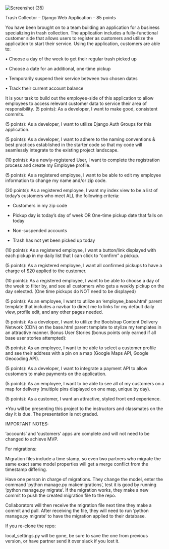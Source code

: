 ![Screenshot (35)](https://user-images.githubusercontent.com/91759734/140570812-1c84b788-7c36-4843-b96f-22e79d5ab4f3.png)

Trash Collector – Django Web Application – 85 points

You have been brought on to a team building an application for a business specializing in trash collection. The application includes a fully-functional customer side that allows users to register as customers and utilize the application to start their service. Using the application, customers are able to:

•	Choose a day of the week to get their regular trash picked up

•	Choose a date for an additional, one-time pickup

•	Temporarily suspend their service between two chosen dates

•	Track their current account balance

It is your task to build out the employee-side of this application to allow employees to access relevant customer data to service their area of responsibility. 
(5 points): As a developer, I want to make good, consistent commits.

(5 points): As a developer, I want to utilize Django Auth Groups for this application. 

(5 points): As a developer, I want to adhere to the naming conventions & best practices established in the starter code so that my code will seamlessly integrate to the existing project landscape.

(10 points): As a newly-registered User, I want to complete the registration process and create my Employee profile.

(5 points): As a registered employee, I want to be able to edit my employee information to change my name and/or zip code.

(20 points): As a registered employee, I want my index view to be a list of today’s customers who meet ALL the following criteria:

-	Customers in my zip code

-	Pickup day is today’s day of week OR One-time pickup date that falls on today

-	Non-suspended accounts

-	Trash has not yet been picked up today

(10 points): As a registered employee, I want a button/link displayed with each pickup in my daily list that I can click to “confirm” a pickup.

(5 points): As a registered employee, I want all confirmed pickups to have a charge of $20 applied to the customer.

(10 points): As a registered employee, I want to be able to choose a day of the week to filter by, and see all customers who gets a weekly pickup on the day selected. (One time pickups do NOT need to be displayed)

(5 points): As an employee, I want to utilize an ‘employee_base.html’ parent template that includes a  navbar to direct me to links for my default daily view, profile edit, and any other pages needed.

(5 points): As a developer, I want to utilize the Bootstrap Content Delivery Network (CDN) on the base.html parent template to stylize my templates in an attractive manner.
Bonus User Stories (bonus points only earned if all base user stories attempted):

(5 points): As an employee, I want to be able to select a customer profile and see their address with a pin on a map (Google Maps API, Google Geocoding API).

(5 points): As a developer, I want to integrate a payment API to allow customers to make payments on the application. 

(5 points): As an employee, I want to be able to see all of my customers on a map for delivery (multiple pins displayed on one map, unique by day). 

(5 points): As a customer, I want an attractive, styled front end experience.

*You will be presenting this project to the instructors and classmates on the day it is due. The presentation is not graded. 

IMPORTANT NOTES:

‘accounts’ and ‘customers’ apps are complete and will not need to be changed to achieve MVP.

For migrations:

Migration files include a time stamp, so even two partners who migrate the same exact same model properties will get a merge conflict from the timestamp differing.

Have one person in charge of migrations. They change the model, enter the command ‘python manage.py makemigrations’, test it is good by running ‘python manage.py migrate’. If the migration works, they make a new commit to push the created migration file to the repo.

Collaborators will then receive the migration file next time they make a commit and pull. After receiving the file, they will need to run ‘python manage.py migrate’ to have the migration applied to their database.

If you re-clone the repo:

local_settings.py will be gone, be sure to save the one from previous version, or have partner send it over slack if you lost it.
